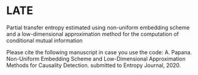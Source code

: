 # LATE
Partial transfer entropy estimated using non-uniform embedding scheme and a low-dimensional approximation method for the computation of 
conditional mutual information

Please cite the following manuscript in case you use the code:
A. Papana. Non-Uniform Embedding Scheme and Low-Dimensional Approximation Methods for Causality Detection. 
submitted to Entropy Journal, 2020.
